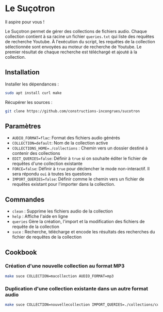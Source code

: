 # Le Suçotron

Il aspire pour vous !

Le Suçotron permet de gérer des collections de fichiers audio. Chaque collection contient à sa racine un fichier `queries.txt` qui liste des requêtes de recherche Youtube. À l'exécution du script, les requêtes de la collection sélectionnée sont envoyées au moteur de recherche de Youtube. Le premier résultat de chaque recherche est téléchargé et ajouté à la collection.

## Installation

Installer les dépendances :

```sh
sudo apt install curl make
```

Récupérer les sources :

```sh
git clone https://github.com/constructions-incongrues/sucotron
```

## Paramètres

- `AUDIO_FORMAT=flac`: Format des fichiers audio générés
- `COLLECTION=default`: Nom de la collection active
- `COLLECTIONS_HOME=./collections` : Chemin vers un dossier destiné à contenir des collections
- `EDIT_QUERIES=false`: Définir à `true` si on souhaite éditer le fichier de requêtes d'une collection existante
- `FORCE=false`: Définir à `true` pour déclencher le mode non-interactif. Il sera répondu `oui` à toutes les questions
- `IMPORT_QUERIES=false`: Définir comme le chemin vers un fichier de requêtes existant pour l'importer dans la collection.

## Commandes

- `clean` : Supprime les fichiers audio de la collection
- `help` :  Affiche l'aide en ligne
- `queries` Gère la création, l'import et la modification des fichiers de requête de la collection
- `suce` :  Recherche, télécharge et encode les résultats des recherches du fichier de requêtes de la collection

## Cookbook

### Création d'une nouvelle collection au format MP3

```sh
make suce COLLECTION=macollection AUDIO_FORMAT=mp3
```

### Duplication d'une collection existante dans un autre format audio

```sh
make suce COLLECTION=nouvellecollection IMPORT_QUERIES=./collections/collectionexistante/queries.txt AUDIO_FORMAT=flac
```
